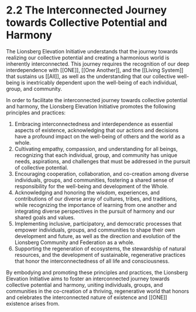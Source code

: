 # 2.2 The Interconnected Journey towards Collective Potential and Harmony

The Lionsberg Elevation Initiative understands that the journey towards realizing our collective potential and creating a harmonious world is inherently interconnected. This journey requires the recognition of our deep interdependence with [[ONE]], [[One Another]], and the [[Living System]] that sustains us [[All]], as well as the understanding that our collective well-being is inextricably dependent upon the well-being of each individual, group, and community.

In order to facilitate the interconnected journey towards collective potential and harmony, the Lionsberg Elevation Initiative promotes the following principles and practices:

1.  Embracing interconnectedness and interdependence as essential aspects of existence, acknowledging that our actions and decisions have a profound impact on the well-being of others and the world as a whole.
2.  Cultivating empathy, compassion, and understanding for all beings, recognizing that each individual, group, and community has unique needs, aspirations, and challenges that must be addressed in the pursuit of collective potential.
3.  Encouraging cooperation, collaboration, and co-creation among diverse individuals, groups, and communities, fostering a shared sense of responsibility for the well-being and development of the Whole.
4.  Acknowledging and honoring the wisdom, experiences, and contributions of our diverse array of cultures, tribes, and traditions, while recognizing the importance of learning from one another and integrating diverse perspectives in the pursuit of harmony and our shared goals and values. 
5.  Implementing inclusive, participatory, and democratic processes that empower individuals, groups, and communities to shape their own development and future, as well as the direction and evolution of the Lionsberg Community and Federation as a whole.
6.  Supporting the regeneration of ecosystems, the stewardship of natural resources, and the development of sustainable, regenerative practices that honor the interconnectedness of all life and consciousness.

By embodying and promoting these principles and practices, the Lionsberg Elevation Initiative aims to foster an interconnected journey towards collective potential and harmony, uniting individuals, groups, and communities in the co-creation of a thriving, regenerative world that honors and celebrates the interconnected nature of existence and [[ONE]] existence arises from.